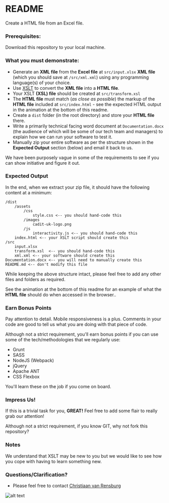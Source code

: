 # README #

Create a HTML file from an Excel file.

### Prerequisites: ###

Download this repository to your local machine.

### What you must demonstrate: ###

* Generate an **XML file** from the **Excel file** at `src/input.xlsx`  **XML file** (which you should save at `/src/xml.xml`) using any programming 
language(s) of your choice.
* Use [XSLT](https://www.w3schools.com/xml/xsl_intro.asp) to convert the **XML file** into 
a **HTML file**. 
* Your XSLT **(XSL) file** should be created at `src/transform.xsl`
* The **HTML file** must match (_as close as possible_) the markup of the **HTML file** included at 
`src/index.html` - see the expected HTML output in the animation at the bottom of this readme.
* Create a `dist` folder (in the root directory) and store your **HTML file** there.
* Write a primarily technical facing word document at `Documentation.docx` (the audience of which will be some of our 
tech team and managers) to explain how we can run your software to test it.
* Manually zip your entire software as per the structure shown in the **Expected Output** section (below) and email it back to us.

We have been purposely vague in some of the requirements to see if you can show initiative and figure it out.

### Expected Output ###

In the end, when we extract your zip file, it should have the following content at a minimum:

```
/dist
    /assets
        /css
            style.css <-- you should hand-code this
        /images
            cadit-uk-logo.png
        /js
            interactivity.js <-- you should hand-code this
    index.html <-- your XSLT script should create this
/src
    input.xlsx
    transform.xsl  <-- you should hand-code this
    xml.xml <-- your software should create this
Documentation.docx <-- you will need to manually create this
README.md <-- don't modify this file
```

While keeping the above structure intact, please feel free to add any other files and folders as required.

See the animation at the bottom of this readme for an example of what the **HTML file** should do when accessed in the browser..

### Earn Bonus Points ###

Pay attention to detail.
Mobile responsiveness is a plus.
Comments in your code are good to tell us what you are doing with that piece of code.

Although not a strict requirement, you'll earn bonus points if you can use some of the tech/methodologies that we 
regularly use:

* Grunt
* SASS
* NodeJS (Webpack)
* jQuery
* Apache ANT
* CSS Flexbox

You'll learn these on the job if you come on board.

### Impress Us! ###

If this is a trivial task for you, **GREAT!** Feel free to add some flair to really grab our attention!

Although not a strict requirement, if you know GIT, why not fork this repository?

### Notes ###

We understand that XSLT may be new to you but we would like to see how you cope with having to 
learn something new.

### Questions/Clarification? ###

* Please feel free to contact [Christiaan van Rensburg](mailto:christiaanvanrensburg@cadituk.com)

![alt text][logo]

[logo]: result.gif "Result Demo"